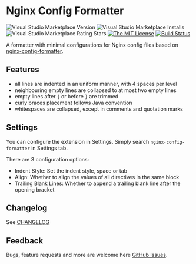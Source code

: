 # Nginx Config Formatter

![Visual Studio Marketplace Version](https://img.shields.io/visual-studio-marketplace/v/aaaaronzhou.nginx-config-formatter-vscode-extension.svg)
![Visual Studio Marketplace Installs](https://img.shields.io/visual-studio-marketplace/i/aaaaronzhou.nginx-config-formatter-vscode-extension.svg)
![Visual Studio Marketplace Rating Stars](https://img.shields.io/visual-studio-marketplace/stars/aaaaronzhou.nginx-config-formatter-vscode-extension.svg)
[![The MIT License](https://img.shields.io/badge/license-MIT-orange.svg)](http://opensource.org/licenses/MIT)
[![Build Status](https://img.shields.io/github/actions/workflow/status/Clarkkkk/nginx-config-formatter/.github%2Fworkflows%2Fpublish.yml)](https://github.com/Clarkkkk/nginx-config-formatter/actions)

A formatter with minimal configurations for Nginx config files based on [nginx-config-formatter](https://www.npmjs.com/package/nginx-config-formatter).

## Features

- all lines are indented in an uniform manner, with 4 spaces per level
- neighbouring empty lines are collapsed to at most two empty lines
- empty lines after `{` or before `}` are trimmed
- curly braces placement follows Java convention
- whitespaces are collapsed, except in comments and quotation marks

## Settings

You can configure the extension in Settings. Simply search `nginx-config-formatter` in Settings tab.

There are 3 configuration options:

- Indent Style: Set the indent style, space or tab
- Align: Whether to align the values of all directives in the same block
- Trailing Blank Lines: Whether to append a trailing blank line after the opening bracket

## Changelog

See [CHANGELOG](https://github.com/Clarkkkk/nginx-config-formatter/blob/main/CHANGELOG.md)

## Feedback

Bugs, feature requests and more are welcome here [GitHub Issues](https://github.com/Clarkkkk/nginx-config-formatter/issues).

[npm-url]: https://www.npmjs.com/package/nginx-config-formatter
[npm-image]: https://badge.fury.io/js/nginx-config-formatter.svg
[npm-download]: https://img.shields.io/npm/dw/nginx-config-formatter
[license]: https://img.shields.io/github/license/Clarkkkk/nginx-config-formatter
[license-url]: https://github.com/Clarkkkk/nginx-config-formatter/blob/main/LICENSE.md
[minified-size]: https://img.shields.io/bundlephobia/min/nginx-config-formatter
[build-status]: https://img.shields.io/github/actions/workflow/status/Clarkkkk/nginx-config-formatter/.github%2Fworkflows%2Fpublish.yml
[github-actions]: https://github.com/Clarkkkk/nginx-config-formatter/actions
